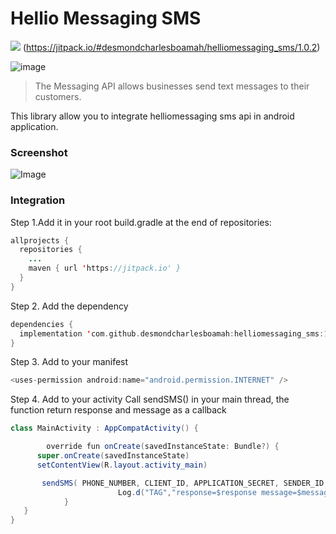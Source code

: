 # Hellio Messaging SMS
![](https://ibb.co/tLxfc1q)
(https://jitpack.io/#desmondcharlesboamah/helliomessaging_sms/1.0.2)


![image](https://i.ibb.co/g4P1wcS/hellio-messaging-logo-1.png)

>The Messaging API allows businesses send text messages to their customers.


This library allow you to integrate helliomessaging sms api in android application.

### Screenshot

![Image](https://i.ibb.co/4ZxvykN/Screenshot-20210121-191206.png)

### Integration

Step 1.Add it in your root build.gradle at the end of repositories:
```java
allprojects {
  repositories {
    ...
    maven { url 'https://jitpack.io' }
  }
}
```
Step 2. Add the dependency
```kotlin
dependencies {
  implementation 'com.github.desmondcharlesboamah:helliomessaging_sms:1.0.2'
}
```

Step 3. Add to your manifest
```java
<uses-permission android:name="android.permission.INTERNET" />
```
Step 4. Add to your activity
Call sendSMS() in your main thread, the function return response and message as a callback
```java
class MainActivity : AppCompatActivity() {

		override fun onCreate(savedInstanceState: Bundle?) {
      super.onCreate(savedInstanceState)
      setContentView(R.layout.activity_main)

       sendSMS( PHONE_NUMBER, CLIENT_ID, APPLICATION_SECRET, SENDER_ID, MESSAGE){response, message ->
						Log.d("TAG","response=$response message=$message")
			}
   }
}
```

